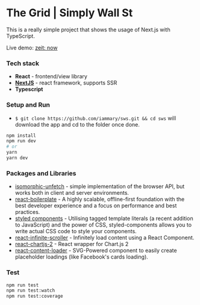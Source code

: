 # The Grid | Simply Wall St

This is a really simple project that shows the usage of Next.js with TypeScript.

Live demo: [zeit: now](https://sws-85t7nomy6.now.sh/)

### Tech stack

- **React** - frontend/view library
- **[NextJS](https://github.com/zeit/next.js)** - react framework, supports SSR
- **Typescript** 

### Setup and Run

- `$ git clone https://github.com/iammary/sws.git && cd sws` will download the app and cd to the folder once done.

```bash
npm install
npm run dev
# or
yarn
yarn dev
```

### Packages and Libraries

- [isomorphic-unfetch](https://github.com/developit/unfetch/tree/master/packages/isomorphic-unfetch) - simple implementation of the browser  API, but works both in client and server environments.
- [react-boilerplate](https://github.com/react-boilerplate/react-boilerplate/) - A highly scalable, offline-first foundation with the best developer experience and a focus on performance and best practices.
- [styled components](https://www.styled-components.com/) - Utilising tagged template literals (a recent addition to JavaScript) and the power of CSS, styled-components allows you to write actual CSS code to style your components.
- [react-infinite-scroller](https://github.com/CassetteRocks/react-infinite-scroller) - Infinitely load content using a React Component.
- [react-chartjs-2](https://github.com/jerairrest/react-chartjs-2) - React wrapper for Chart.js 2 
- [react-content-loader](https://github.com/danilowoz/react-content-loader) - SVG-Powered component to easily create placeholder loadings (like Facebook's cards loading).


### Test

```bash
npm run test
npm run test:watch
npm run test:coverage
```